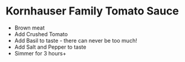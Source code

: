# Kornhauser Family Tomato Sauce

- Brown meat
- Add Crushed Tomato
- Add Basil to taste - there can never be too much!
- Add Salt and Pepper to taste
- Simmer for 3 hours+
